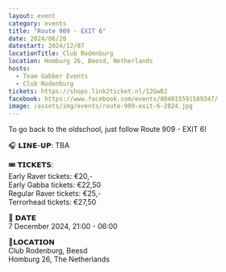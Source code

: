 ```yaml
---
layout: event
category: events
title: "Route 909 - EXIT 6"
date: 2024/06/20
datestart: 2024/12/07
locationTitle: Club Rodenburg
location: Homburg 26, Beesd, Netherlands
hosts:
  - Team Gabber Events
  - Club Rodenburg
tickets: https://shops.link2ticket.nl/12GwBJ
facebook: https://www.facebook.com/events/804015591589347/
image: /assets/img/events/route-909-exit-6-2024.jpg
---
```


To go back to the oldschool, just follow Route 909 - EXIT 6!

🎧 𝗟𝗜𝗡𝗘-𝗨𝗣: TBA

🎟️ 𝗧𝗜𝗖𝗞𝗘𝗧𝗦:  
Early Raver tickets: €20,-  
Early Gabba tickets: €22,50  
Regular Raver tickets: €25,-  
Terrorhead tickets: €27,50

📅 𝗗𝗔𝗧𝗘  
7 December 2024, 21:00 - 06:00

📍𝗟𝗢𝗖𝗔𝗧𝗜𝗢𝗡  
Club Rodenburg, Beesd  
Homburg 26, The Netherlands